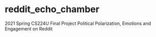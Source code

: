 # reddit_echo_chamber
2021 Spring CS224U Final Project
Political Polarization, Emotions and Engagement on Reddit
